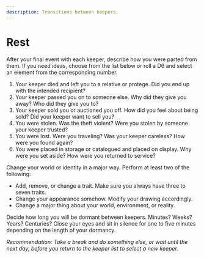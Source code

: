 ```yaml
---
description: Transitions between keepers.
---
```


# Rest

After your final event with each keeper, describe how you were parted from them. If you need ideas, choose from the list below or roll a D6 and select an element from the corresponding number.

1. Your keeper died and left you to a relative or protege. Did you end up with the intended recipient?
2. Your keeper passed you on to someone else. Why did they give you away? Who did they give you to?
3. Your keeper sold you or auctioned you off. How did you feel about being sold? Did your keeper want to sell you?
4. You were stolen. Was the theft violent? Were you stolen by someone your keeper trusted?
5. You were lost. Were you traveling? Was your keeper careless? How were you found again?
6. You were placed in storage or catalogued and placed on display. Why were you set aside? How were you returned to service?

Change your world or identity in a major way. Perform at least two of the following:

* Add, remove, or change a trait. Make sure you always have three to seven traits.
* Change your appearance somehow. Modify your drawing accordingly.
* Change a major thing about your world, environment, or reality.

Decide how long you will be dormant between keepers. Minutes? Weeks? Years? Centuries? Close your eyes and sit in silence for one to five minutes depending on the length of your dormancy. 

_Recommendation: Take a break and do something else, or wait until the next day, before you return to the keeper list to select a new keeper._


